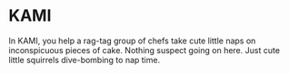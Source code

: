 # KAMI

In KAMI, you help a rag-tag group of chefs take cute little naps on inconspicuous pieces of cake. Nothing suspect going on here. Just cute little squirrels dive-bombing to nap time.
